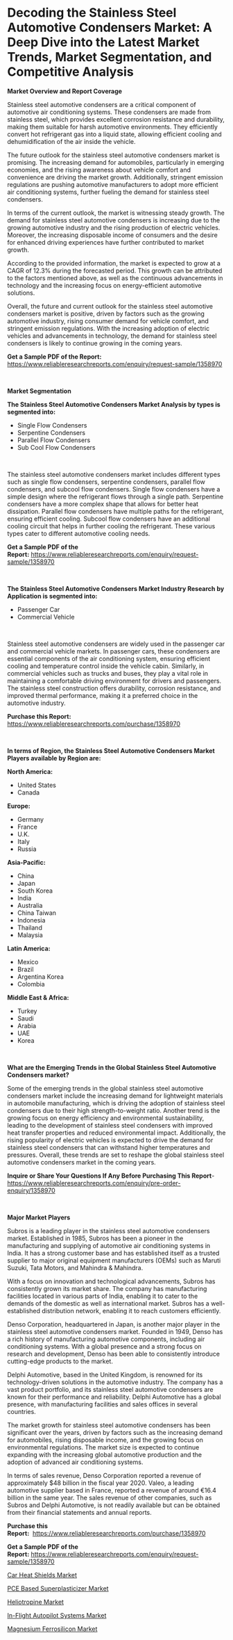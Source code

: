 <p><h1>Decoding the Stainless Steel Automotive Condensers Market: A Deep Dive into the Latest Market Trends, Market Segmentation, and Competitive Analysis</h1></p><p><strong>Market Overview and Report Coverage</strong></p>
<p><p>Stainless steel automotive condensers are a critical component of automotive air conditioning systems. These condensers are made from stainless steel, which provides excellent corrosion resistance and durability, making them suitable for harsh automotive environments. They efficiently convert hot refrigerant gas into a liquid state, allowing efficient cooling and dehumidification of the air inside the vehicle.</p><p>The future outlook for the stainless steel automotive condensers market is promising. The increasing demand for automobiles, particularly in emerging economies, and the rising awareness about vehicle comfort and convenience are driving the market growth. Additionally, stringent emission regulations are pushing automotive manufacturers to adopt more efficient air conditioning systems, further fueling the demand for stainless steel condensers.</p><p>In terms of the current outlook, the market is witnessing steady growth. The demand for stainless steel automotive condensers is increasing due to the growing automotive industry and the rising production of electric vehicles. Moreover, the increasing disposable income of consumers and the desire for enhanced driving experiences have further contributed to market growth.</p><p>According to the provided information, the market is expected to grow at a CAGR of 12.3% during the forecasted period. This growth can be attributed to the factors mentioned above, as well as the continuous advancements in technology and the increasing focus on energy-efficient automotive solutions.</p><p>Overall, the future and current outlook for the stainless steel automotive condensers market is positive, driven by factors such as the growing automotive industry, rising consumer demand for vehicle comfort, and stringent emission regulations. With the increasing adoption of electric vehicles and advancements in technology, the demand for stainless steel condensers is likely to continue growing in the coming years.</p></p>
<p><strong>Get a Sample PDF of the Report:</strong> <a href="https://www.reliableresearchreports.com/enquiry/request-sample/1358970">https://www.reliableresearchreports.com/enquiry/request-sample/1358970</a></p>
<p>&nbsp;</p>
<p><strong>Market Segmentation</strong></p>
<p><strong>The Stainless Steel Automotive Condensers Market Analysis by types is segmented into:</strong></p>
<p><ul><li>Single Flow Condensers</li><li>Serpentine Condensers</li><li>Parallel Flow Condensers</li><li>Sub Cool Flow Condensers</li></ul></p>
<p>&nbsp;</p>
<p><p>The stainless steel automotive condensers market includes different types such as single flow condensers, serpentine condensers, parallel flow condensers, and subcool flow condensers. Single flow condensers have a simple design where the refrigerant flows through a single path. Serpentine condensers have a more complex shape that allows for better heat dissipation. Parallel flow condensers have multiple paths for the refrigerant, ensuring efficient cooling. Subcool flow condensers have an additional cooling circuit that helps in further cooling the refrigerant. These various types cater to different automotive cooling needs.</p></p>
<p><strong>Get a Sample PDF of the Report:</strong>&nbsp;<a href="https://www.reliableresearchreports.com/enquiry/request-sample/1358970">https://www.reliableresearchreports.com/enquiry/request-sample/1358970</a></p>
<p>&nbsp;</p>
<p><strong>The Stainless Steel Automotive Condensers Market Industry Research by Application is segmented into:</strong></p>
<p><ul><li>Passenger Car</li><li>Commercial Vehicle</li></ul></p>
<p>&nbsp;</p>
<p><p>Stainless steel automotive condensers are widely used in the passenger car and commercial vehicle markets. In passenger cars, these condensers are essential components of the air conditioning system, ensuring efficient cooling and temperature control inside the vehicle cabin. Similarly, in commercial vehicles such as trucks and buses, they play a vital role in maintaining a comfortable driving environment for drivers and passengers. The stainless steel construction offers durability, corrosion resistance, and improved thermal performance, making it a preferred choice in the automotive industry.</p></p>
<p><strong>Purchase this Report:</strong>&nbsp; <a href="https://www.reliableresearchreports.com/purchase/1358970">https://www.reliableresearchreports.com/purchase/1358970</a></p>
<p>&nbsp;</p>
<p><strong>In terms of Region, the Stainless Steel Automotive Condensers Market Players available by Region are:</strong></p>
<p>
    <p> <strong> North America: </strong>
        <ul>
            <li>United States</li>
            <li>Canada</li>
        </ul>
        </p> 
    <p> <strong> Europe: </strong>
        <ul>
            <li>Germany</li>
            <li>France</li>
            <li>U.K.</li>
            <li>Italy</li>
            <li>Russia</li>
        </ul>
        </p> 
    <p> <strong> Asia-Pacific: </strong>
        <ul>
            <li>China</li>
            <li>Japan</li>
            <li>South Korea</li>
            <li>India</li>
            <li>Australia</li>
            <li>China Taiwan</li>
            <li>Indonesia</li>
            <li>Thailand</li>
            <li>Malaysia</li>
        </ul>
        </p> 
    <p> <strong> Latin America: </strong>
        <ul>
            <li>Mexico</li>
            <li>Brazil</li>
            <li>Argentina Korea</li>
            <li>Colombia</li>
        </ul>
        </p> 
    <p> <strong> Middle East & Africa: </strong>
        <ul>
            <li>Turkey</li>
            <li>Saudi</li>
            <li>Arabia</li>
            <li>UAE</li>
            <li>Korea</li>
        </ul>
    </p>
    </p>
<p>&nbsp;</p>
<p><strong>What are the Emerging Trends in the Global Stainless Steel Automotive Condensers market?</strong></p>
<p><p>Some of the emerging trends in the global stainless steel automotive condensers market include the increasing demand for lightweight materials in automobile manufacturing, which is driving the adoption of stainless steel condensers due to their high strength-to-weight ratio. Another trend is the growing focus on energy efficiency and environmental sustainability, leading to the development of stainless steel condensers with improved heat transfer properties and reduced environmental impact. Additionally, the rising popularity of electric vehicles is expected to drive the demand for stainless steel condensers that can withstand higher temperatures and pressures. Overall, these trends are set to reshape the global stainless steel automotive condensers market in the coming years.</p></p>
<p><strong>Inquire or Share Your Questions If Any Before Purchasing This Report</strong>- <a href="https://www.reliableresearchreports.com/enquiry/pre-order-enquiry/1358970">https://www.reliableresearchreports.com/enquiry/pre-order-enquiry/1358970</a></p>
<p>&nbsp;</p>
<p><strong>Major Market Players</strong></p>
<p><p>Subros is a leading player in the stainless steel automotive condensers market. Established in 1985, Subros has been a pioneer in the manufacturing and supplying of automotive air conditioning systems in India. It has a strong customer base and has established itself as a trusted supplier to major original equipment manufacturers (OEMs) such as Maruti Suzuki, Tata Motors, and Mahindra & Mahindra.</p><p>With a focus on innovation and technological advancements, Subros has consistently grown its market share. The company has manufacturing facilities located in various parts of India, enabling it to cater to the demands of the domestic as well as international market. Subros has a well-established distribution network, enabling it to reach customers efficiently.</p><p>Denso Corporation, headquartered in Japan, is another major player in the stainless steel automotive condensers market. Founded in 1949, Denso has a rich history of manufacturing automotive components, including air conditioning systems. With a global presence and a strong focus on research and development, Denso has been able to consistently introduce cutting-edge products to the market.</p><p>Delphi Automotive, based in the United Kingdom, is renowned for its technology-driven solutions in the automotive industry. The company has a vast product portfolio, and its stainless steel automotive condensers are known for their performance and reliability. Delphi Automotive has a global presence, with manufacturing facilities and sales offices in several countries.</p><p>The market growth for stainless steel automotive condensers has been significant over the years, driven by factors such as the increasing demand for automobiles, rising disposable income, and the growing focus on environmental regulations. The market size is expected to continue expanding with the increasing global automotive production and the adoption of advanced air conditioning systems.</p><p>In terms of sales revenue, Denso Corporation reported a revenue of approximately $48 billion in the fiscal year 2020. Valeo, a leading automotive supplier based in France, reported a revenue of around €16.4 billion in the same year. The sales revenue of other companies, such as Subros and Delphi Automotive, is not readily available but can be obtained from their financial statements and annual reports.</p></p>
<p><strong>Purchase this Report:</strong>&nbsp;&nbsp;<a href="https://www.reliableresearchreports.com/purchase/1358970">https://www.reliableresearchreports.com/purchase/1358970</a></p>
<p></p>
<p><strong>Get a Sample PDF of the Report:</strong>&nbsp;<a href="https://www.reliableresearchreports.com/enquiry/request-sample/1358970">https://www.reliableresearchreports.com/enquiry/request-sample/1358970</a></p>
<p><p><a href="https://www.linkedin.com/pulse/car-heat-shields-market-size-share-amp-trends-analysis-report-p1a9f/">Car Heat Shields Market</a></p><p><a href="https://www.linkedin.com/pulse/pce-based-superplasticizer-market-size-growth-forecast-18lzc/">PCE Based Superplasticizer Market</a></p><p><a href="https://medium.com/@index.mill.peace/heliotropine-market-size-growth-forecast-2023-2030-202409b861be">Heliotropine Market</a></p><p><a href="https://github.com/rexevange/Market-Research-Report-List-1/blob/main/in-flight-autopilot-systems-market.md">In-Flight Autopilot Systems Market</a></p><p><a href="https://medium.com/@fire.belt.bug/magnesium-ferrosilicon-market-size-growth-forecast-2023-2030-a938786335e6">Magnesium Ferrosilicon Market</a></p></p>